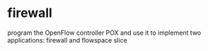 # firewall
program the OpenFlow controller POX and use it to  implement two applications: firewall and flowspace slice

